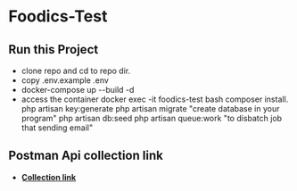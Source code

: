 # Foodics-Test

## Run this Project

- clone repo and cd to repo dir.
- copy .env.example .env
- docker-compose up --build -d
- access the container docker exec -it foodics-test bash
      composer install.
      php artisan key:generate
      php artisan migrate  "create database in your program"
      php artisan db:seed
      php artisan queue:work "to disbatch job that sending email"


## Postman Api collection link 

- **[ِCollection link ](https://www.postman.com/she3bo/workspace/foodics/collection/7931402-edd7fa8d-ba31-4516-af63-9ca4a8e2d4ae?action=share&creator=7931402)**
